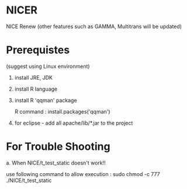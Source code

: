 # NICER
NICE Renew
(other features such as GAMMA, Multitrans will be updated)

# Prerequistes
(suggest using Linux environment)
1. install JRE, JDK
2. install R language
3. install R 'qqman' package

    R command : install.packages('qqman')

4. for eclipse - add all apache/lib/*.jar to the project
# For Trouble Shooting
a. When NICE/t_test_static doesn't work!!

  use following command to allow execution : sudo chmod -c 777 ./NICE/t_test_static
  

